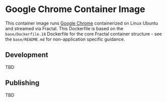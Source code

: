 # Google Chrome Container Image

This container image runs [Google Chrome](https://www.google.com/chrome/) containerized on Linux Ubuntu and streamed via Fractal. This Dockerfile is based on the `base/Dockerfile.18` Dockerfile for the core Fractal container structure - see the `base/README.md` for non-application specific guidance.

## Development

TBD

## Publishing

TBD

